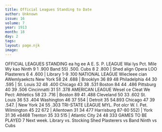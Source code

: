 ```yaml
---
title: Official Leagues Standing to Date
author: Unknown
issue: 16
volume: 7
year: 1913
month: 18
day: 2
tags:
layout: page.njk
image:
---
```

OFFICIAL LEAGUES STANDING    ea hg ee A E. S. P. LEAGUE Wai lys Pct. Mile Wy kao Ninth 9 1 .900 Band 55) .500. Cubs 8 2 .800 | Shed align Opera LOO Plasterers 6 4 .600 | Library 1-9 .100 NATIONAL LEAGUE Wiecleee cian AWemlyaekcts New York 58 24 .688 | Brooklyn 36 89 48 Philadelphia 44 30 .595 | St. Louis 32 48 .400 Chicago 43 38 .531 Boston 84 44 .486 Pittsburg 40 39 .506 Cincinnatti 31 51 .378 AMERICAN LEAGUE Wesel ce Cleat We Pect: Athletics 58 23 .716 | Boston 89 41 .488 Cleveland 50 33 .602 St. Louis 36 53 .404 Washington 46 37 554 | Detroit 35 54.893 Chicago 47 39 .547. | New York 24 55 .303 TRI-STATE LEAGUE MYL. Pot olcr W. I. Pet. Wilmington 45 22 672 | Allentown 31 34 477 Harrisburg 87-80 552) | York 31 36 «6468 Trenton 35 33 515 | Atlantic City 24 48 333 GAMES TO BE PLAYED 7 Next week. Library vs. Stocking Shed Plasterers vs Band Ninth vs Cubs 
